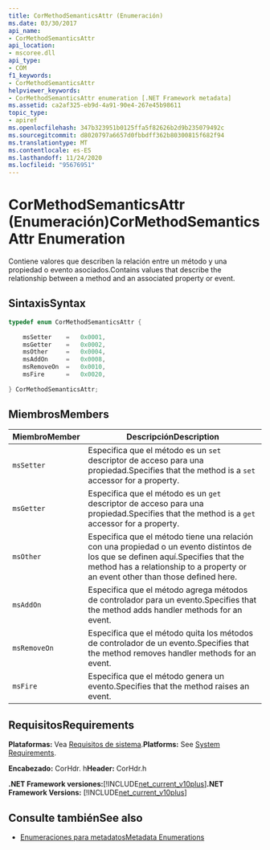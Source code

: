 ```yaml
---
title: CorMethodSemanticsAttr (Enumeración)
ms.date: 03/30/2017
api_name:
- CorMethodSemanticsAttr
api_location:
- mscoree.dll
api_type:
- COM
f1_keywords:
- CorMethodSemanticsAttr
helpviewer_keywords:
- CorMethodSemanticsAttr enumeration [.NET Framework metadata]
ms.assetid: ca2af325-eb9d-4a91-90e4-267e45b98611
topic_type:
- apiref
ms.openlocfilehash: 347b323951b0125ffa5f82626b2d9b235079492c
ms.sourcegitcommit: d8020797a6657d0fbbdff362b80300815f682f94
ms.translationtype: MT
ms.contentlocale: es-ES
ms.lasthandoff: 11/24/2020
ms.locfileid: "95676951"
---
```

# <a name="cormethodsemanticsattr-enumeration"></a><span data-ttu-id="fef77-102">CorMethodSemanticsAttr (Enumeración)</span><span class="sxs-lookup"><span data-stu-id="fef77-102">CorMethodSemanticsAttr Enumeration</span></span>

<span data-ttu-id="fef77-103">Contiene valores que describen la relación entre un método y una propiedad o evento asociados.</span><span class="sxs-lookup"><span data-stu-id="fef77-103">Contains values that describe the relationship between a method and an associated property or event.</span></span>  
  
## <a name="syntax"></a><span data-ttu-id="fef77-104">Sintaxis</span><span class="sxs-lookup"><span data-stu-id="fef77-104">Syntax</span></span>  
  
```cpp  
typedef enum CorMethodSemanticsAttr {  
  
    msSetter    =   0x0001,  
    msGetter    =   0x0002,  
    msOther     =   0x0004,  
    msAddOn     =   0x0008,  
    msRemoveOn  =   0x0010,  
    msFire      =   0x0020,  
  
} CorMethodSemanticsAttr;  
```  
  
## <a name="members"></a><span data-ttu-id="fef77-105">Miembros</span><span class="sxs-lookup"><span data-stu-id="fef77-105">Members</span></span>  
  
|<span data-ttu-id="fef77-106">Miembro</span><span class="sxs-lookup"><span data-stu-id="fef77-106">Member</span></span>|<span data-ttu-id="fef77-107">Descripción</span><span class="sxs-lookup"><span data-stu-id="fef77-107">Description</span></span>|  
|------------|-----------------|  
|`msSetter`|<span data-ttu-id="fef77-108">Especifica que el método es un `set` descriptor de acceso para una propiedad.</span><span class="sxs-lookup"><span data-stu-id="fef77-108">Specifies that the method is a `set` accessor for a property.</span></span>|  
|`msGetter`|<span data-ttu-id="fef77-109">Especifica que el método es un `get` descriptor de acceso para una propiedad.</span><span class="sxs-lookup"><span data-stu-id="fef77-109">Specifies that the method is a `get` accessor for a property.</span></span>|  
|`msOther`|<span data-ttu-id="fef77-110">Especifica que el método tiene una relación con una propiedad o un evento distintos de los que se definen aquí.</span><span class="sxs-lookup"><span data-stu-id="fef77-110">Specifies that the method has a relationship to a property or an event other than those defined here.</span></span>|  
|`msAddOn`|<span data-ttu-id="fef77-111">Especifica que el método agrega métodos de controlador para un evento.</span><span class="sxs-lookup"><span data-stu-id="fef77-111">Specifies that the method adds handler methods for an event.</span></span>|  
|`msRemoveOn`|<span data-ttu-id="fef77-112">Especifica que el método quita los métodos de controlador de un evento.</span><span class="sxs-lookup"><span data-stu-id="fef77-112">Specifies that the method removes handler methods for an event.</span></span>|  
|`msFire`|<span data-ttu-id="fef77-113">Especifica que el método genera un evento.</span><span class="sxs-lookup"><span data-stu-id="fef77-113">Specifies that the method raises an event.</span></span>|  
  
## <a name="requirements"></a><span data-ttu-id="fef77-114">Requisitos</span><span class="sxs-lookup"><span data-stu-id="fef77-114">Requirements</span></span>  

 <span data-ttu-id="fef77-115">**Plataformas:** Vea [Requisitos de sistema](../../get-started/system-requirements.md).</span><span class="sxs-lookup"><span data-stu-id="fef77-115">**Platforms:** See [System Requirements](../../get-started/system-requirements.md).</span></span>  
  
 <span data-ttu-id="fef77-116">**Encabezado:** CorHdr. h</span><span class="sxs-lookup"><span data-stu-id="fef77-116">**Header:** CorHdr.h</span></span>  
  
 <span data-ttu-id="fef77-117">**.NET Framework versiones:**[!INCLUDE[net_current_v10plus](../../../../includes/net-current-v10plus-md.md)]</span><span class="sxs-lookup"><span data-stu-id="fef77-117">**.NET Framework Versions:** [!INCLUDE[net_current_v10plus](../../../../includes/net-current-v10plus-md.md)]</span></span>  
  
## <a name="see-also"></a><span data-ttu-id="fef77-118">Consulte también</span><span class="sxs-lookup"><span data-stu-id="fef77-118">See also</span></span>

- [<span data-ttu-id="fef77-119">Enumeraciones para metadatos</span><span class="sxs-lookup"><span data-stu-id="fef77-119">Metadata Enumerations</span></span>](metadata-enumerations.md)
